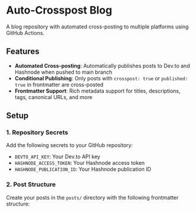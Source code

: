 # Auto-Crosspost Blog

A blog repository with automated cross-posting to multiple platforms using GitHub Actions.

## Features

- **Automated Cross-posting**: Automatically publishes posts to Dev.to and Hashnode when pushed to main branch
- **Conditional Publishing**: Only posts with `crosspost: true` or `published: true` in frontmatter are cross-posted
- **Frontmatter Support**: Rich metadata support for titles, descriptions, tags, canonical URLs, and more

## Setup

### 1. Repository Secrets

Add the following secrets to your GitHub repository:

- `DEVTO_API_KEY`: Your Dev.to API key
- `HASHNODE_ACCESS_TOKEN`: Your Hashnode access token
- `HASHNODE_PUBLICATION_ID`: Your Hashnode publication ID

### 2. Post Structure

Create your posts in the `posts/` directory with the following frontmatter structure:
